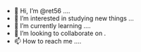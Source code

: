 - 👋 Hi, I’m @ret56 ....
- 👀 I’m interested in studying new things ...
- 🌱 I’m currently learning ....
- 💞️ I’m looking to collaborate on .
- 📫 How to reach me ....
  

<!---
ret56/ret56 is a ✨ special ✨ repository because its `README.md` (this file) appears on your GitHub profile.
You can click the Preview link to take a look at your changes.
--->
